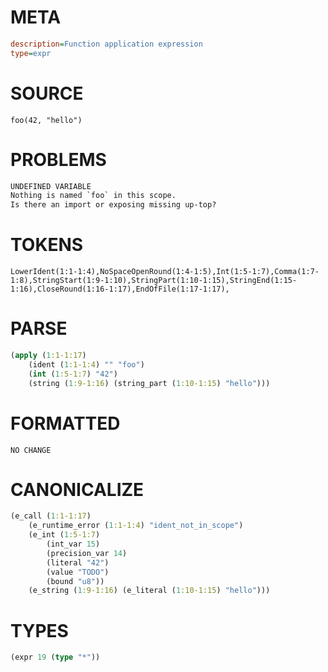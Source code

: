 # META
~~~ini
description=Function application expression
type=expr
~~~
# SOURCE
~~~roc
foo(42, "hello")
~~~
# PROBLEMS
~~~txt
UNDEFINED VARIABLE
Nothing is named `foo` in this scope.
Is there an import or exposing missing up-top?
~~~
# TOKENS
~~~zig
LowerIdent(1:1-1:4),NoSpaceOpenRound(1:4-1:5),Int(1:5-1:7),Comma(1:7-1:8),StringStart(1:9-1:10),StringPart(1:10-1:15),StringEnd(1:15-1:16),CloseRound(1:16-1:17),EndOfFile(1:17-1:17),
~~~
# PARSE
~~~clojure
(apply (1:1-1:17)
	(ident (1:1-1:4) "" "foo")
	(int (1:5-1:7) "42")
	(string (1:9-1:16) (string_part (1:10-1:15) "hello")))
~~~
# FORMATTED
~~~roc
NO CHANGE
~~~
# CANONICALIZE
~~~clojure
(e_call (1:1-1:17)
	(e_runtime_error (1:1-1:4) "ident_not_in_scope")
	(e_int (1:5-1:7)
		(int_var 15)
		(precision_var 14)
		(literal "42")
		(value "TODO")
		(bound "u8"))
	(e_string (1:9-1:16) (e_literal (1:10-1:15) "hello")))
~~~
# TYPES
~~~clojure
(expr 19 (type "*"))
~~~